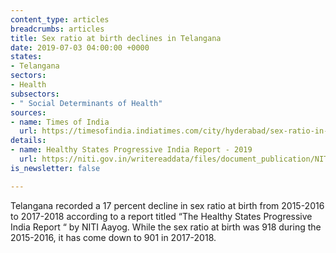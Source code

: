 ```yaml
---
content_type: articles
breadcrumbs: articles
title: Sex ratio at birth declines in Telangana
date: 2019-07-03 04:00:00 +0000
states:
- Telangana
sectors:
- Health
subsectors:
- " Social Determinants of Health"
sources:
- name: Times of India
  url: https://timesofindia.indiatimes.com/city/hyderabad/sex-ratio-in-state-declines-by-17/articleshowprint/69965911.cms
details:
- name: Healthy States Progressive India Report - 2019
  url: https://niti.gov.in/writereaddata/files/document_publication/NITI-WB%20Health%20Index%20Report%20%28Web%20Ver%29_11-06-19.pdf
is_newsletter: false

---
```

Telangana recorded a 17 percent decline in sex ratio at birth from 2015-2016 to 2017-2018 according to a report titled “The Healthy States Progressive India Report “ by NITI Aayog. While the sex ratio at birth was 918 during the 2015-2016, it has come down to 901 in 2017-2018.
